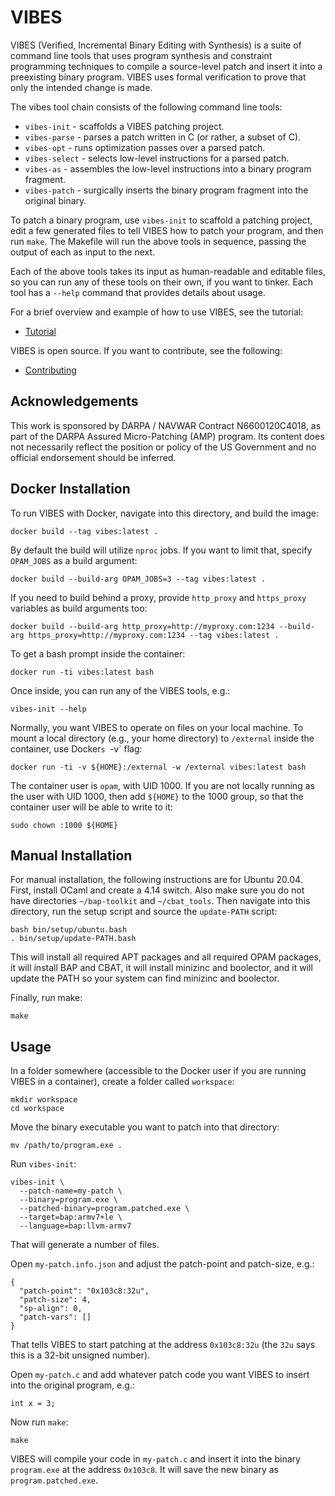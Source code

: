 # VIBES

VIBES (Verified, Incremental Binary Editing with Synthesis) is a suite of command line tools that uses program synthesis and constraint programming techniques to compile a source-level patch and insert it into a preexisting binary program. VIBES uses formal verification to prove that only the intended change is made.

The vibes tool chain consists of the following command line tools:

* `vibes-init` - scaffolds a VIBES patching project.
* `vibes-parse` - parses a patch written in C (or rather, a subset of C).
* `vibes-opt` - runs optimization passes over a parsed patch.
* `vibes-select` - selects low-level instructions for a parsed patch.
* `vibes-as` - assembles the low-level instructions into a binary program fragment.
* `vibes-patch` - surgically inserts the binary program fragment into the original binary.

To patch a binary program, use `vibes-init` to scaffold a patching project, edit a few generated files to tell VIBES how to patch your program, and then run `make`. The Makefile will run the above tools in sequence, passing the output of each as input to the next.

Each of the above tools takes its input as human-readable and editable files, so you can run any of these tools on their own, if you want to tinker. Each tool has a `--help` command that provides details about usage.

For a brief overview and example of how to use VIBES, see the tutorial:

* [Tutorial](docs/tutorial/Tutorial.md)

VIBES is open source. If you want to contribute, see the following:

* [Contributing](docs/Contributing.md)


## Acknowledgements

This work is sponsored by DARPA / NAVWAR Contract N6600120C4018, as part of the DARPA Assured Micro-Patching (AMP) program. Its content does not necessarily reflect the position or policy of the US Government and no official endorsement should be inferred.


## Docker Installation

To run VIBES with Docker, navigate into this directory, and build the image:

```
docker build --tag vibes:latest .
```

By default the build will utilize `nproc` jobs. If you want to limit that, specify `OPAM_JOBS` as a build argument:

```
docker build --build-arg OPAM_JOBS=3 --tag vibes:latest .
```

If you need to build behind a proxy, provide `http_proxy` and `https_proxy` variables as build arguments too:

```
docker build --build-arg http_proxy=http://myproxy.com:1234 --build-arg https_proxy=http://myproxy.com:1234 --tag vibes:latest .
```

To get a bash prompt inside the container:

```
docker run -ti vibes:latest bash
```

Once inside, you can run any of the VIBES tools, e.g.:

```
vibes-init --help
```

Normally, you want VIBES to operate on files on your local machine. To mount a local directory (e.g., your home directory) to `/external` inside the container, use Docker`s `-v` flag:

```
docker run -ti -v ${HOME}:/external -w /external vibes:latest bash
```

The container user is `opam`, with UID 1000. If you are not locally running as the user with UID 1000, then add `${HOME}` to the 1000 group, so that the container user will be able to write to it:

```
sudo chown :1000 ${HOME}
```


## Manual Installation

For manual installation, the following instructions are for Ubuntu
20.04. First, install OCaml and create a 4.14 switch. Also make sure
you do not have directories `~/bap-toolkit` and `~/cbat_tools`. Then
navigate into this directory, run the setup script and source the
`update-PATH` script:

```
bash bin/setup/ubuntu.bash
. bin/setup/update-PATH.bash
``` 

This will install all required APT packages and all required OPAM packages, it will install BAP and CBAT, it will install minizinc and boolector, and it will update the PATH so your system can find minizinc and boolector.

Finally, run make:
```
make
```


## Usage

In a folder somewhere (accessible to the Docker user if you are running VIBES in a container), create a folder called `workspace`:

```
mkdir workspace
cd workspace
```

Move the binary executable you want to patch into that directory:

```
mv /path/to/program.exe .
```

Run `vibes-init`:

```
vibes-init \
  --patch-name=my-patch \
  --binary=program.exe \
  --patched-binary=program.patched.exe \
  --target=bap:armv7+le \
  --language=bap:llvm-armv7
```

That will generate a number of files.

Open `my-patch.info.json` and adjust the patch-point and patch-size, e.g.:

```
{
  "patch-point": "0x103c8:32u",
  "patch-size": 4,
  "sp-align": 0,
  "patch-vars": []
}
```

That tells VIBES to start patching at the address `0x103c8:32u` (the `32u` says this is a 32-bit unsigned number).

Open `my-patch.c` and add whatever patch code you want VIBES to insert into the original program, e.g.:

```
int x = 3;
```

Now run `make`:

```
make
```

VIBES will compile your code in `my-patch.c` and insert it into the binary `program.exe` at the address `0x103c8`. It will save the new binary as `program.patched.exe`.
